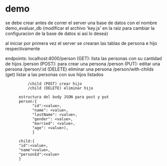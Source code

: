# demo
se debe crear antes de correr el server una base de datos con el nombre demo_evaluar_db (modificar el archivo 'key.js' en la raiz para cambiar la configuracion de la base de datos si asi lo desea)

al iniciar por primera vez el server se crearan las tablas de persona e hijo respectivamente

endpoints:
localhost:4000/person (GET): lista las personas con su cantidad de hijos
              /person (POST): para crear una persona
              /person (PUT): editar una persona
              /person/:id (DELETE) eliminar una persona
              /person/with-childs (get) listar a las personas con sus hijos listados
              
              /child (POST) crear hijo
              /child (DELETE) eliminar hijo
              
          estructura del body JSON para post y put
          person:{
                "id":<value>,
                "name": <value>,
                "lastName": <value>,
                "gender": <value>,
                "married": <value>,
                "age": <value>),
                }
                
          child:{
          "id":<value>,
          "name"<value>,
          "personId":<value>
          }
